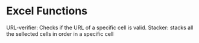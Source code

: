 # Excel Functions
URL-verifier: Checks if the URL of a specific cell is valid.
Stacker: stacks all the sellected cells in order in a specific cell

